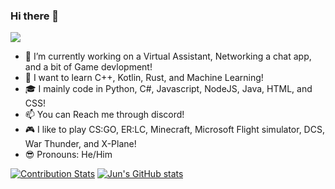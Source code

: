 ### Hi there 👋
![](https://komarev.com/ghpvc/?username=Jun3-dev&style=flat-square)
- 🔭 I’m currently working on a Virtual Assistant, Networking a chat app, and a bit of Game devlopment!
- 🌱 I want to learn C++, Kotlin, Rust, and Machine Learning!
- 🎓 I mainly code in Python, C#, Javascript, NodeJS, Java, HTML, and CSS!
- 📫 You can Reach me through discord!  
- 🎮 I like to play CS:GO, ER:LC, Minecraft, Microsoft Flight simulator, DCS, War Thunder, and X-Plane!
- 😎 Pronouns: He/Him


[![Contribution Stats](https://github-contribution-stats.vercel.app/api/?username=Jun3-dev)](https://github.com/LordDashMe/github-contribution-stats/)
[![Jun's GitHub stats](https://github-readme-stats.vercel.app/api?username=Jun3-dev)](https://github.com/anuraghazra/github-readme-stats)
